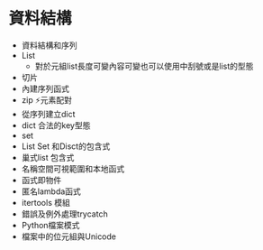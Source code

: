 # 資料結構
* 資料結構和序列  
* List  
  * 對於元組list長度可變內容可變也可以使用中刮號或是list的型態  
* 切片  
* 內建序列函式  
* zip ⚡元素配對
* 從序列建立dict  
* dict 合法的key型態  
* set  
* List Set 和Disct的包含式  
* 巢式list 包含式  
* 名稱空間可視範圍和本地函式  
* 函式即物件  
* 匿名lambda函式  
* itertools 模組  
* 錯誤及例外處理trycatch  
* Python檔案模式  
* 檔案中的位元組與Unicode  
